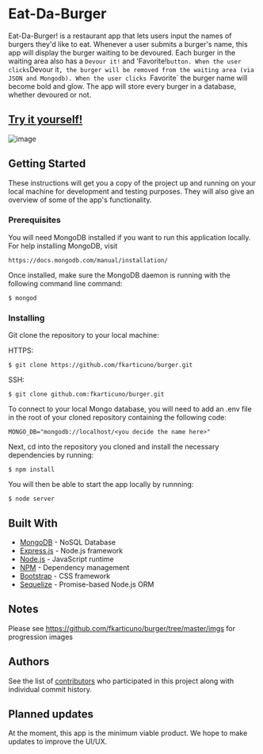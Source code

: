 # Eat-Da-Burger

Eat-Da-Burger! is a restaurant app that lets users input the names of burgers they'd like to eat.
Whenever a user submits a burger's name, this app will display the burger waiting to be devoured.
Each burger in the waiting area also has a `Devour it!` and 'Favorite!` button. When the user clicks `Devour it`, the burger will be removed from the waiting area (via JSON and Mongodb). When the user clicks `Favorite` the burger name will become bold and glow. The app will store every burger in a database, whether devoured or not.

## [Try it yourself!](https://eat-da-burger-fka.herokuapp.com/) 

![image](https://github.com/fkarticuno/CodingPortfolio/Assets/Images/15.png)

## Getting Started

These instructions will get you a copy of the project up and running on your local machine for development and testing purposes. They will also give an overview of some of the app's functionality. 

### Prerequisites

You will need MongoDB installed if you want to run this application locally. For help installing MongoDB, visit
````
https://docs.mongodb.com/manual/installation/
````

Once installed, make sure the MongoDB daemon is running with the following command line command:
````
$ mongod
````

### Installing

Git clone the repository to your local machine: 

HTTPS:
```
$ git clone https://github.com/fkarticuno/burger.git
```
SSH:
````
$ git clone github.com:fkarticuno/burger.git
````

To connect to your local Mongo database, you will need to add an .env file in the root of your cloned repository containing the following code:
````
MONGO_DB="mongodb://localhost/<you decide the name here>"
````

Next, cd into the repository you cloned and install the necessary dependencies by running:
````
$ npm install
````

You will then be able to start the app locally by runnning:
````
$ node server
````

## Built With

* [MongoDB](https://www.mongodb.com/) - NoSQL Database
* [Express.js](https://expressjs.com/) - Node.js framework
* [Node.js](https://nodejs.org/en/) - JavaScript runtime
* [NPM](https://www.npmjs.com/) - Dependency management
* [Bootstrap](https://getbootstrap.com/docs/4.4/getting-started/introduction/) - CSS framework
* [Sequelize](https://www.npmjs.com/package/sequelize) - Promise-based Node.js ORM

## Notes
Please see https://github.com/fkarticuno/burger/tree/master/imgs for progression images

## Authors

See the list of [contributors](https://github.com/fkarticuno/burger/graphs/contributors) who participated in this project along with individual commit history. 

## Planned updates

At the moment, this app is the minimum viable product. We hope to make updates to improve the UI/UX.
